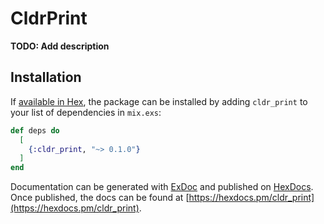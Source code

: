 # CldrPrint

**TODO: Add description**

## Installation

If [available in Hex](https://hex.pm/docs/publish), the package can be installed
by adding `cldr_print` to your list of dependencies in `mix.exs`:

```elixir
def deps do
  [
    {:cldr_print, "~> 0.1.0"}
  ]
end
```

Documentation can be generated with [ExDoc](https://github.com/elixir-lang/ex_doc)
and published on [HexDocs](https://hexdocs.pm). Once published, the docs can
be found at [https://hexdocs.pm/cldr_print](https://hexdocs.pm/cldr_print).

